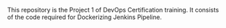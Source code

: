 This repository is the Project 1 of DevOps Certification training.
It consists of the code required for Dockerizing Jenkins Pipeline.